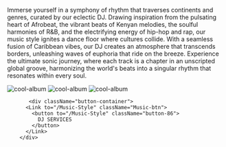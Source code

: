 <div className="paragraph">
          <p className="content">
            Immerse yourself in a symphony of rhythm that traverses continents
            and genres, curated by our eclectic DJ. Drawing inspiration from the
            pulsating heart of Afrobeat, the vibrant beats of Kenyan melodies,
            the soulful harmonies of R&B, and the electrifying energy of hip-hop
            and rap, our music style ignites a dance floor where cultures
            collide. With a seamless fusion of Caribbean vibes, our DJ creates
            an atmosphere that transcends borders, unleashing waves of euphoria
            that ride on the breeze. Experience the ultimate sonic journey,
            where each track is a chapter in an unscripted global groove,
            harmonizing the world's beats into a singular rhythm that resonates
            within every soul.
          </p>
        </div>
        <img src={DROP} alt="cool-album" />
          <img src={NAIJA} alt="cool-album" />
          <img src={POP} alt="cool-album" />
           
           <div className="button-container">
          <Link to="/Music-Style" className="Music-btn">
            <button to="/Music-Style" className="button-86">
              DJ SERVICES
            </button>
          </Link>
        </div>
